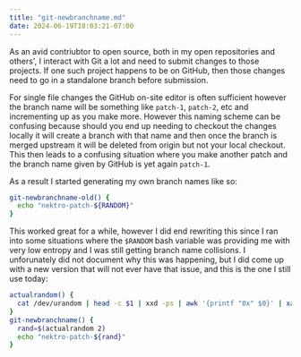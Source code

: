 ```yaml
---
title: "git-newbranchname.md"
date: 2024-06-19T18:03:21-07:00
---
```


As an avid contriubtor to open source, both in my open repositories and others', I interact with Git a lot and need to submit changes to those projects. If one such
project happens to be on GitHub, then those changes need to go in a standalone branch before submission.

For single file changes the GitHub on-site editor is often sufficient however the branch name will be something like `patch-1`, `patch-2`, etc and incrementing up as you
make more. However this naming scheme can be confusing because should you end up needing to checkout the changes locally it will create a branch with that name and then
once the branch is merged upstream it will be deleted from origin but not your local checkout. This then leads to a confusing situation where you make another patch and
the branch name given by GitHub is yet again `patch-1`.

As a result I started generating my own branch names like so:

```sh
git-newbranchname-old() {
  echo "nektro-patch-${RANDOM}"
}
```

This worked great for a while, however I did end rewriting this since I ran into some situations where the `$RANDOM` bash variable was providing me with very low entropy
and I was still getting branch name collisions. I unforunately did not document why this was happening, but I did come up with a new version that will not ever have that
issue, and this is the one I still use today:

```sh
actualrandom() {
  cat /dev/urandom | head -c $1 | xxd -ps | awk '{printf "0x" $0}' | xargs -0 printf "%d\n"
}
git-newbranchname() {
  rand=$(actualrandom 2)
  echo "nektro-patch-${rand}"
}
```
